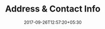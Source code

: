 ---
title: "Address & Contact Info"
date: 2017-09-26T12:57:20+05:30
draft: false
layout: address
property: "Hotel Eden"
status: "In Process"
url: /details/address/hotel-eden/
slug: "hotel-eden/"

mainmenu:
 details: true
 address: true

---